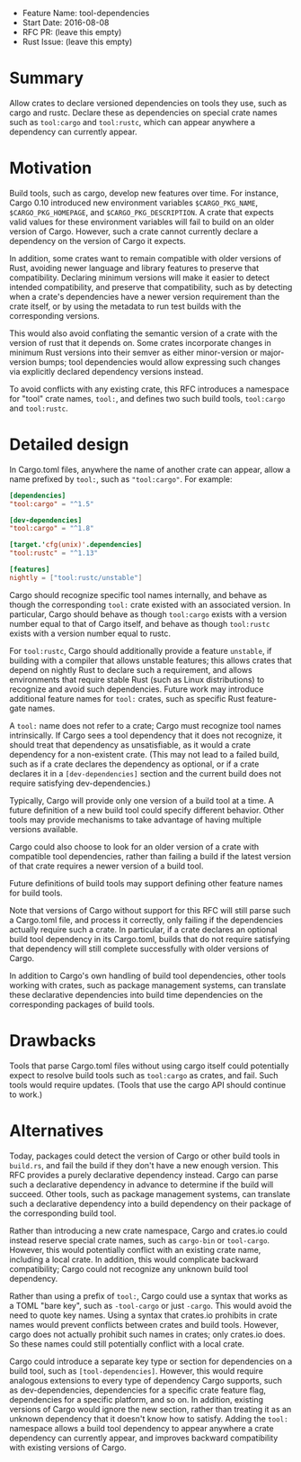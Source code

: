 - Feature Name: tool-dependencies
- Start Date: 2016-08-08
- RFC PR: (leave this empty)
- Rust Issue: (leave this empty)

# Summary
[summary]: #summary

Allow crates to declare versioned dependencies on tools they use, such as cargo
and rustc.  Declare these as dependencies on special crate names such as
`tool:cargo` and `tool:rustc`, which can appear anywhere a dependency can
currently appear.

# Motivation
[motivation]: #motivation

Build tools, such as cargo, develop new features over time.  For instance,
Cargo 0.10 introduced new environment variables `$CARGO_PKG_NAME`,
`$CARGO_PKG_HOMEPAGE`, and `$CARGO_PKG_DESCRIPTION`.  A crate that expects
valid values for these environment variables will fail to build on an older
version of Cargo.  However, such a crate cannot currently declare a dependency
on the version of Cargo it expects.

In addition, some crates want to remain compatible with older versions of Rust,
avoiding newer language and library features to preserve that compatibility.
Declaring minimum versions will make it easier to detect intended
compatibility, and preserve that compatibility, such as by detecting when a
crate's dependencies have a newer version requirement than the crate itself, or
by using the metadata to run test builds with the corresponding versions.

This would also avoid conflating the semantic version of a crate with the
version of rust that it depends on.  Some crates incorporate changes in minimum
Rust versions into their semver as either minor-version or major-version bumps;
tool dependencies would allow expressing such changes via explicitly declared
dependency versions instead.

To avoid conflicts with any existing crate, this RFC introduces a namespace for
"tool" crate names, `tool:`, and defines two such build tools, `tool:cargo` and
`tool:rustc`.

# Detailed design
[design]: #detailed-design

In Cargo.toml files, anywhere the name of another crate can appear,
allow a name prefixed by `tool:`, such as `"tool:cargo"`.  For example:

```toml
[dependencies]
"tool:cargo" = "^1.5"

[dev-dependencies]
"tool:cargo" = "^1.8"

[target.'cfg(unix)'.dependencies]
"tool:rustc" = "^1.13"

[features]
nightly = ["tool:rustc/unstable"]
```

Cargo should recognize specific tool names internally, and behave as though the
corresponding `tool:` crate existed with an associated version.  In particular,
Cargo should behave as though `tool:cargo` exists with a version number equal
to that of Cargo itself, and behave as though `tool:rustc` exists with a
version number equal to rustc.

For `tool:rustc`, Cargo should additionally provide a feature `unstable`, if
building with a compiler that allows unstable features; this allows crates that
depend on nightly Rust to declare such a requirement, and allows environments
that require stable Rust (such as Linux distributions) to recognize and avoid
such dependencies.  Future work may introduce additional feature names for
`tool:` crates, such as specific Rust feature-gate names.

A `tool:` name does not refer to a crate; Cargo must recognize tool names
intrinsically.  If Cargo sees a tool dependency that it does not recognize, it
should treat that dependency as unsatisfiable, as it would a crate dependency
for a non-existent crate.  (This may not lead to a failed build, such as if a
crate declares the dependency as optional, or if a crate declares it in a
`[dev-dependencies]` section and the current build does not require satisfying
dev-dependencies.)

Typically, Cargo will provide only one version of a build tool at a time.  A
future definition of a new build tool could specify different behavior.  Other
tools may provide mechanisms to take advantage of having multiple versions
available.

Cargo could also choose to look for an older version of a crate with compatible
tool dependencies, rather than failing a build if the latest version of that
crate requires a newer version of a build tool.

Future definitions of build tools may support defining other feature names for
build tools.

Note that versions of Cargo without support for this RFC will still parse such
a Cargo.toml file, and process it correctly, only failing if the dependencies
actually require such a crate.  In particular, if a crate declares an optional
build tool dependency in its Cargo.toml, builds that do not require satisfying
that dependency will still complete successfully with older versions of Cargo.

In addition to Cargo's own handling of build tool dependencies, other tools
working with crates, such as package management systems, can translate these
declarative dependencies into build time dependencies on the corresponding
packages of build tools.

# Drawbacks
[drawbacks]: #drawbacks

Tools that parse Cargo.toml files without using cargo itself could potentially
expect to resolve build tools such as `tool:cargo` as crates, and fail.  Such
tools would require updates.  (Tools that use the cargo API should continue to
work.)

# Alternatives
[alternatives]: #alternatives

Today, packages could detect the version of Cargo or other build tools in
`build.rs`, and fail the build if they don't have a new enough version.  This
RFC provides a purely declarative dependency instead.  Cargo can parse such a
declarative dependency in advance to determine if the build will succeed.
Other tools, such as package management systems, can translate such a
declarative dependency into a build dependency on their package of the
corresponding build tool.

Rather than introducing a new crate namespace, Cargo and crates.io could
instead reserve special crate names, such as `cargo-bin` or `tool-cargo`.
However, this would potentially conflict with an existing crate name, including
a local crate.  In addition, this would complicate backward compatibility;
Cargo could not recognize any unknown build tool dependency.

Rather than using a prefix of `tool:`, Cargo could use a syntax that works as a
TOML "bare key", such as `-tool-cargo` or just `-cargo`.  This would avoid the
need to quote key names.  Using a syntax that crates.io prohibits in crate
names would prevent conflicts between crates and build tools.  However, cargo
does not actually prohibit such names in crates; only crates.io does.  So these
names could still potentially conflict with a local crate.

Cargo could introduce a separate key type or section for dependencies on a
build tool, such as `[tool-dependencies]`.  However, this would require
analogous extensions to every type of dependency Cargo supports, such as
dev-dependencies, dependencies for a specific crate feature flag, dependencies
for a specific platform, and so on.  In addition, existing versions of Cargo
would ignore the new section, rather than treating it as an unknown dependency
that it doesn't know how to satisfy.  Adding the `tool:` namespace allows a
build tool dependency to appear anywhere a crate dependency can currently
appear, and improves backward compatibility with existing versions of Cargo.
